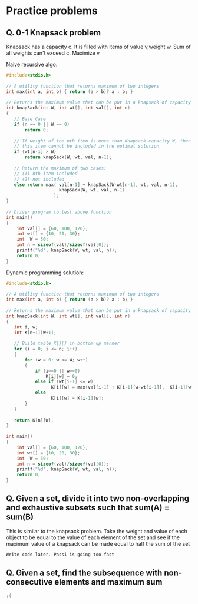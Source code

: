 # Practice problems
## Q. 0-1 Knapsack problem
Knapsack has a capacity c. It is filled with items of value v,weight w. Sum of all weights can't exceed c. Maximize v

Naive recursive algo:
```c++
#include<stdio.h>
 
// A utility function that returns maximum of two integers
int max(int a, int b) { return (a > b)? a : b; }
 
// Returns the maximum value that can be put in a knapsack of capacity W
int knapSack(int W, int wt[], int val[], int n)
{
   // Base Case
   if (n == 0 || W == 0)
       return 0;
 
   // If weight of the nth item is more than Knapsack capacity W, then
   // this item cannot be included in the optimal solution
   if (wt[n-1] > W)
       return knapSack(W, wt, val, n-1);
 
   // Return the maximum of two cases: 
   // (1) nth item included 
   // (2) not included
   else return max( val[n-1] + knapSack(W-wt[n-1], wt, val, n-1),
                    knapSack(W, wt, val, n-1)
                  );
}
 
// Driver program to test above function
int main()
{
    int val[] = {60, 100, 120};
    int wt[] = {10, 20, 30};
    int  W = 50;
    int n = sizeof(val)/sizeof(val[0]);
    printf("%d", knapSack(W, wt, val, n));
    return 0;
}
```

Dynamic programming solution:
```c++
#include<stdio.h>
 
// A utility function that returns maximum of two integers
int max(int a, int b) { return (a > b)? a : b; }
 
// Returns the maximum value that can be put in a knapsack of capacity W
int knapSack(int W, int wt[], int val[], int n)
{
   int i, w;
   int K[n+1][W+1];
 
   // Build table K[][] in bottom up manner
   for (i = 0; i <= n; i++)
   {
       for (w = 0; w <= W; w++)
       {
           if (i==0 || w==0)
               K[i][w] = 0;
           else if (wt[i-1] <= w)
                 K[i][w] = max(val[i-1] + K[i-1][w-wt[i-1]],  K[i-1][w]);
           else
                 K[i][w] = K[i-1][w];
       }
   }
 
   return K[n][W];
}
 
int main()
{
    int val[] = {60, 100, 120};
    int wt[] = {10, 20, 30};
    int  W = 50;
    int n = sizeof(val)/sizeof(val[0]);
    printf("%d", knapSack(W, wt, val, n));
    return 0;
}
```

## Q. Given a set, divide it into two non-overlapping and exhaustive subsets such that sum(A) = sum(B)
This is similar to the knapsack problem. Take the weight and value of each object to be equal to the value of each element of the set and see if the maximum value of a knapsack can be made  equal to half the sum of the set

```c++
Write code later. Passi is going too fast
```

## Q. Given a set, find the subsequence with non-consecutive elements and maximum sum

```c++
:(
```